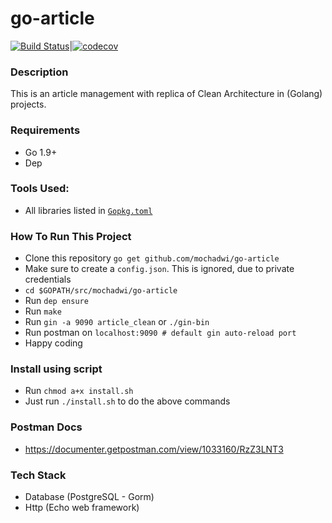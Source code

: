 # go-article
[![Build Status](https://travis-ci.com/mochadwi/go-article.svg?branch=develop)](https://travis-ci.com/mochadwi/go-article)|[![codecov](https://codecov.io/gh/mochadwi/go-article/branch/develop/graph/badge.svg)](https://codecov.io/gh/mochadwi/go-article)

### Description
This is an article management with replica of Clean Architecture in (Golang) projects.

### Requirements
- Go 1.9+
- Dep

### Tools Used:
- All libraries listed in [`Gopkg.toml`](https://github.com/mochadwi/go-article/blob/master/Gopkg.toml)

### How To Run This Project
- Clone this repository `go get github.com/mochadwi/go-article`
- Make sure to create a `config.json`. This is ignored, due to private credentials
- `cd $GOPATH/src/mochadwi/go-article`
- Run `dep ensure`
- Run `make`
- Run `gin -a 9090 article_clean` or `./gin-bin`
- Run postman on `localhost:9090 # default gin auto-reload port`
- Happy coding

### Install using script
- Run `chmod a+x install.sh`
- Just run `./install.sh` to do the above commands

### Postman Docs
- https://documenter.getpostman.com/view/1033160/RzZ3LNT3


### Tech Stack
- Database (PostgreSQL - Gorm)
- Http (Echo web framework)
